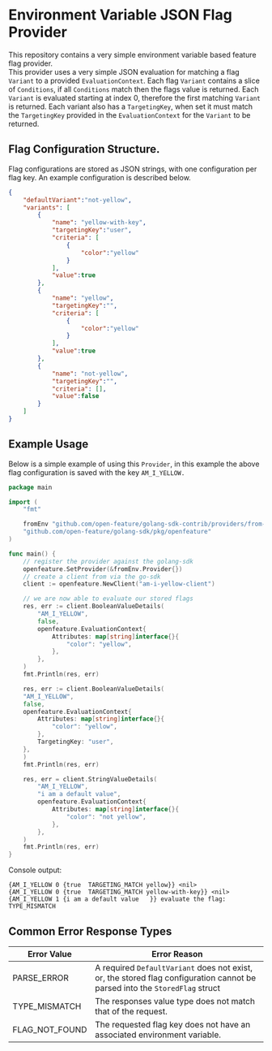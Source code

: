 # Environment Variable JSON Flag Provider

This repository contains a very simple environment variable based feature flag provider.  
This provider uses a very simple JSON evaluation for matching a flag `Variant` to a provided `EvaluationContext`. Each flag `Variant` contains a slice of `Conditions`, if all `Conditions` match then the flags value is returned. Each `Variant` is evaluated starting at index 0, therefore the first matching `Variant` is returned. Each variant also has a `TargetingKey`, when set it must match the `TargetingKey` provided in the `EvaluationContext` for the `Variant` to be returned.  


## Flag Configuration Structure. 

Flag configurations are stored as JSON strings, with one configuration per flag key. An example configuration is described below.  
```json
{
    "defaultVariant":"not-yellow",
    "variants": [
        {
			"name": "yellow-with-key",
            "targetingKey":"user",
            "criteria": [
                {
                    "color":"yellow"
                }
            ],
            "value":true
        },
		{
			"name": "yellow",
            "targetingKey":"",
            "criteria": [
                {
                    "color":"yellow"
                }
            ],
            "value":true
        },
        {
			"name": "not-yellow",
            "targetingKey":"",
            "criteria": [],
            "value":false
        }
	]
}
```

## Example Usage  
Below is a simple example of using this `Provider`, in this example the above flag configuration is saved with the key `AM_I_YELLOW.` 

```go
package main

import (
	"fmt"

	fromEnv "github.com/open-feature/golang-sdk-contrib/providers/from-env/pkg"
	"github.com/open-feature/golang-sdk/pkg/openfeature"
)

func main() {
	// register the provider against the golang-sdk
	openfeature.SetProvider(&fromEnv.Provider{})
	// create a client from via the go-sdk
	client := openfeature.NewClient("am-i-yellow-client")

	// we are now able to evaluate our stored flags
	res, err := client.BooleanValueDetails(
		"AM_I_YELLOW",
		false,
		openfeature.EvaluationContext{
			Attributes: map[string]interface{}{
				"color": "yellow",
			},
		},
	)
	fmt.Println(res, err)

	res, err := client.BooleanValueDetails(
	"AM_I_YELLOW",
	false,
	openfeature.EvaluationContext{
		Attributes: map[string]interface{}{
			"color": "yellow",
		},
		TargetingKey: "user",
	},
	)
	fmt.Println(res, err)

	res, err = client.StringValueDetails(
		"AM_I_YELLOW",
		"i am a default value",
		openfeature.EvaluationContext{
			Attributes: map[string]interface{}{
				"color": "not yellow",
			},
		},
	)
	fmt.Println(res, err)
}
```
Console output:
```
{AM_I_YELLOW 0 {true  TARGETING_MATCH yellow}} <nil>
{AM_I_YELLOW 0 {true  TARGETING_MATCH yellow-with-key}} <nil>
{AM_I_YELLOW 1 {i am a default value   }} evaluate the flag: TYPE_MISMATCH
```

## Common Error Response Types

Error Value  | Error Reason
------------- | -------------
PARSE_ERROR  | A required `DefaultVariant` does not exist, or, the stored flag configuration cannot be parsed into the `StoredFlag` struct
TYPE_MISMATCH  | The responses value type does not match that of the request.
FLAG_NOT_FOUND  | The requested flag key does not have an associated environment variable.

